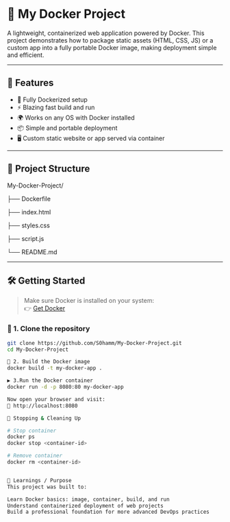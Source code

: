 # 🐳 My Docker Project

A lightweight, containerized web application powered by Docker. This project demonstrates how to package static assets (HTML, CSS, JS) or a custom app into a fully portable Docker image, making deployment simple and efficient.

---

## 🚀 Features

- 🧱 Fully Dockerized setup
- ⚡ Blazing fast build and run
- 🌍 Works on any OS with Docker installed
- 📦 Simple and portable deployment
- 🖥️ Custom static website or app served via container

---

## 📂 Project Structure
My-Docker-Project/

├── Dockerfile

├── index.html

├── styles.css

├── script.js

└── README.md




---

## 🛠️ Getting Started

> Make sure Docker is installed on your system:  
> 👉 [Get Docker](https://docs.docker.com/get-docker/)

### 🔧 1. Clone the repository

```bash
git clone https://github.com/S0hamm/My-Docker-Project.git
cd My-Docker-Project

🧱 2. Build the Docker image
docker build -t my-docker-app .

▶️ 3.Run the Docker container
docker run -d -p 8080:80 my-docker-app

Now open your browser and visit:
📎 http://localhost:8080

🧹 Stopping & Cleaning Up

# Stop container
docker ps
docker stop <container-id>

# Remove container
docker rm <container-id>


🧠 Learnings / Purpose
This project was built to:

Learn Docker basics: image, container, build, and run
Understand containerized deployment of web projects
Build a professional foundation for more advanced DevOps practices
